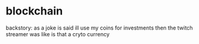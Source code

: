 # blockchain
backstory: as a joke is said ill use my coins for investments then the twitch streamer was like is that a cryto currency

